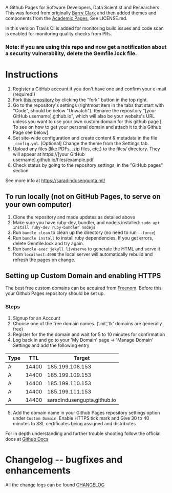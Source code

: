 A Github Pages for Software Developers, Data Scientist and Researchers. This was forked from originally [Barry Clark](https://github.com/barryclark/jekyll-now) and then added themes and components from the [Academic Pages](https://github.com/academicpages/academicpages.github.io),  See LICENSE.md.

In this version Travis CI is added for monitoring build issues and code scan is enabled for monitoring quality checks from PRs.

### Note: if you are using this repo and now get a notification about a security vulnerability, delete the Gemfile.lock file. 

# Instructions

1. Register a GitHub account if you don't have one and confirm your e-mail (required!)
2. Fork [this repository](https://github.com/saradindusengupta/saradindusengupta.github.io) by clicking the "fork" button in the top right. 
3. Go to the repository's settings (rightmost item in the tabs that start with "Code", should be below "Unwatch"). Rename the repository "[your GitHub username].github.io", which will also be your website's URL unless you want to use your own custom domain for this github page [ To see on how to get your personal domain and attach it to this Github Page see below].
4. Set site-wide configuration and create content & metadata in the file `_config.yml`. [Optional] Change the theme from the Settings tab. 
5. Upload any files (like PDFs, .zip files, etc.) to the files/ directory. They will appear at https://[your GitHub username].github.io/files/example.pdf.  
6. Check status by going to the repository settings, in the "GitHub pages" section


See more info at https://saradindusengupta.ml/

## To run locally (not on GitHub Pages, to serve on your own computer)

1. Clone the repository and made updates as detailed above
1. Make sure you have ruby-dev, bundler, and nodejs installed: `sudo apt install ruby-dev ruby-bundler nodejs`
1. Run `bundle clean` to clean up the directory (no need to run `--force`)
1. Run `bundle install` to install ruby dependencies. If you get errors, delete Gemfile.lock and try again.
1. Run `bundle exec jekyll liveserve` to generate the HTML and serve it from `localhost:4000` the local server will automatically rebuild and refresh the pages on change.

## Setting up Custom Domain and enabling HTTPS
The best free custom domains can be acquired from [Freenom](https://www.freenom.com/en/index.html?lang=en). Before this your Github Pages repository should be set up.
### Steps
1. Signup for an Account
2. Choose one of the free domain names. ('.ml','tk' domains are generally free)
3. Register for the the domain and wait for 5 to 10 minutes for confirmation
4. Log back in and go to your 'My Domain' page -> 'Manage Domain' Settings and add the following entry 
   
|  Type|TTL  |Target
|--|--|--|
|  A|  14400|185.199.108.153
|A|14400|185.199.109.153
|A|14400|185.199.110.153
|A|14400|185.199.111.153
|A|14400|saradindusengupta.github.io 
5. Add the domain name in your Github Pages repository settings option under `Custom Domain`. Enable HTTPS tick mark and Give 30 to 40 minutes to SSL certificates being assigned and distributes
   
For in depth understanding and further trouble shooting follow the official docs at [Github Docs](https://docs.github.com/en/github/working-with-github-pages/configuring-a-custom-domain-for-your-github-pages-site)
# Changelog -- bugfixes and enhancements

All the change logs can be found [CHANGELOG](CHANGELOG.md)
